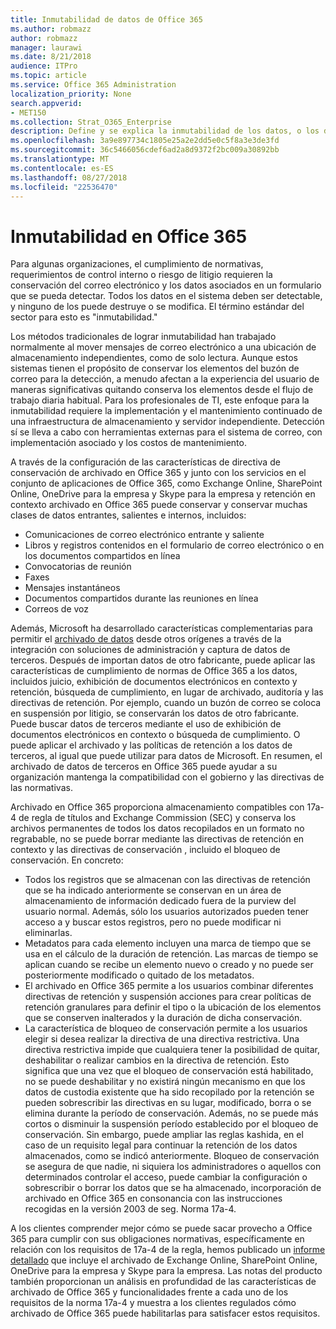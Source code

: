 ```yaml
---
title: Inmutabilidad de datos de Office 365
ms.author: robmazz
author: robmazz
manager: laurawi
ms.date: 8/21/2018
audience: ITPro
ms.topic: article
ms.service: Office 365 Administration
localization_priority: None
search.appverid:
- MET150
ms.collection: Strat_O365_Enterprise
description: Define y se explica la inmutabilidad de los datos, o los datos que deben ser detectable y no se destruye o se modifica.
ms.openlocfilehash: 3a9e897734c1805e25a2e2dd5e0c5f8a3e3de3fd
ms.sourcegitcommit: 36c5466056cdef6ad2a8d9372f2bc009a30892bb
ms.translationtype: MT
ms.contentlocale: es-ES
ms.lasthandoff: 08/27/2018
ms.locfileid: "22536470"
---
```

# <a name="immutability-in-office-365"></a>Inmutabilidad en Office 365
Para algunas organizaciones, el cumplimiento de normativas, requerimientos de control interno o riesgo de litigio requieren la conservación del correo electrónico y los datos asociados en un formulario que se pueda detectar. Todos los datos en el sistema deben ser detectable, y ninguno de los puede destruye o se modifica. El término estándar del sector para esto es "inmutabilidad." 

Los métodos tradicionales de lograr inmutabilidad han trabajado normalmente al mover mensajes de correo electrónico a una ubicación de almacenamiento independientes, como de solo lectura. Aunque estos sistemas tienen el propósito de conservar los elementos del buzón de correo para la detección, a menudo afectan a la experiencia del usuario de maneras significativas quitando conserva los elementos desde el flujo de trabajo diaria habitual. Para los profesionales de TI, este enfoque para la inmutabilidad requiere la implementación y el mantenimiento continuado de una infraestructura de almacenamiento y servidor independiente. Detección sí se lleva a cabo con herramientas externas para el sistema de correo, con implementación asociado y los costos de mantenimiento.

A través de la configuración de las características de directiva de conservación de archivado en Office 365 y junto con los servicios en el conjunto de aplicaciones de Office 365, como Exchange Online, SharePoint Online, OneDrive para la empresa y Skype para la empresa y retención en contexto archivado en Office 365 puede conservar y conservar muchas clases de datos entrantes, salientes e internos, incluidos:
- Comunicaciones de correo electrónico entrante y saliente
- Libros y registros contenidos en el formulario de correo electrónico o en los documentos compartidos en línea
- Convocatorias de reunión
- Faxes
- Mensajes instantáneos
- Documentos compartidos durante las reuniones en línea
- Correos de voz

Además, Microsoft ha desarrollado características complementarias para permitir el [archivado de datos](https://support.office.com/article/Archiving-third-party-data-in-Office-365-0ce338d5-3666-4a18-86ab-c6910ff408cc) desde otros orígenes a través de la integración con soluciones de administración y captura de datos de terceros. Después de importan datos de otro fabricante, puede aplicar las características de cumplimiento de normas de Office 365 a los datos, incluidos juicio, exhibición de documentos electrónicos en contexto y retención, búsqueda de cumplimiento, en lugar de archivado, auditoría y las directivas de retención. Por ejemplo, cuando un buzón de correo se coloca en suspensión por litigio, se conservarán los datos de otro fabricante. Puede buscar datos de terceros mediante el uso de exhibición de documentos electrónicos en contexto o búsqueda de cumplimiento. O puede aplicar el archivado y las políticas de retención a los datos de terceros, al igual que puede utilizar para datos de Microsoft. En resumen, el archivado de datos de terceros en Office 365 puede ayudar a su organización mantenga la compatibilidad con el gobierno y las directivas de las normativas.

Archivado en Office 365 proporciona almacenamiento compatibles con 17a-4 de regla de títulos and Exchange Commission (SEC) y conserva los archivos permanentes de todos los datos recopilados en un formato no regrabable, no se puede borrar mediante las directivas de retención en contexto y las directivas de conservación , incluido el bloqueo de conservación. En concreto:
- Todos los registros que se almacenan con las directivas de retención que se ha indicado anteriormente se conservan en un área de almacenamiento de información dedicado fuera de la purview del usuario normal. Además, sólo los usuarios autorizados pueden tener acceso a y buscar estos registros, pero no puede modificar ni eliminarlas.
- Metadatos para cada elemento incluyen una marca de tiempo que se usa en el cálculo de la duración de retención. Las marcas de tiempo se aplican cuando se recibe un elemento nuevo o creado y no puede ser posteriormente modificado o quitado de los metadatos.
- El archivado en Office 365 permite a los usuarios combinar diferentes directivas de retención y suspensión acciones para crear políticas de retención granulares para definir el tipo o la ubicación de los elementos que se conserven inalterados y la duración de dicha conservación.
- La característica de bloqueo de conservación permite a los usuarios elegir si desea realizar la directiva de una directiva restrictiva. Una directiva restrictiva impide que cualquiera tener la posibilidad de quitar, deshabilitar o realizar cambios en la directiva de retención. Esto significa que una vez que el bloqueo de conservación está habilitado, no se puede deshabilitar y no existirá ningún mecanismo en que los datos de custodia existente que ha sido recopilado por la retención se pueden sobrescribir las directivas en su lugar, modificado, borra o se elimina durante la período de conservación. Además, no se puede más cortos o disminuir la suspensión período establecido por el bloqueo de conservación. Sin embargo, puede ampliar las reglas kashida, en el caso de un requisito legal para continuar la retención de los datos almacenados, como se indicó anteriormente. Bloqueo de conservación se asegura de que nadie, ni siquiera los administradores o aquellos con determinados controlar el acceso, puede cambiar la configuración o sobrescribir o borrar los datos que se ha almacenado, incorporación de archivado en Office 365 en consonancia con las instrucciones recogidas en la versión 2003 de seg. Norma 17a-4.

A los clientes comprender mejor cómo se puede sacar provecho a Office 365 para cumplir con sus obligaciones normativas, específicamente en relación con los requisitos de 17a-4 de la regla, hemos publicado un [informe detallado](https://go.microsoft.com/fwlink/?linkid=830440) que incluye el archivado de Exchange Online, SharePoint Online, OneDrive para la empresa y Skype para la empresa. Las notas del producto también proporcionan un análisis en profundidad de las características de archivado de Office 365 y funcionalidades frente a cada uno de los requisitos de la norma 17a-4 y muestra a los clientes regulados cómo archivado de Office 365 puede habilitarlas para satisfacer estos requisitos.